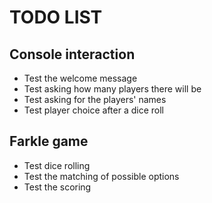 TODO LIST
=========

Console interaction
-------------------

* Test the welcome message
* Test asking how many players there will be
* Test asking for the players' names
* Test player choice after a dice roll

Farkle game
-----------

* Test dice rolling
* Test the matching of possible options
* Test the scoring
